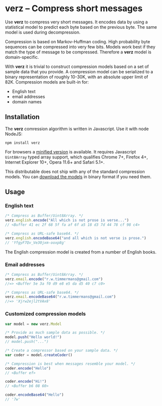 verz – Compress short messages
==============================

Use **verz** to compress very short messages. It encodes data by using a
statistical model to predict each byte based on the previous byte. The same
model is used during decompression.

Compression is based on Markov-Huffman coding. High probability byte sequences
can be compressed into very few bits. Models work best if they match the type
of message to be compressed. Therefore a **verz** model is domain-specific.

With **verz** it is trivial to construct compression models based on a set of
sample data that you provide. A compression model can be serialized to a binary
representation of roughly 10-30K, with an absolute upper limit of 82K.
Compression models are built-in for:
- English text
- email addresses
- domain names


Installation
------------

The **verz** comression algorithm is written in Javascript. Use it with node
NodeJS:

```
npm install verz
```

For browsers a [minified version][1] is available. It requires Javascript
`Uint8Array` typed array support, which qualifies Chrome 7+, Firefox 4+,
Internet Explorer 10+, Opera 11.6+ and Safari 5.1+.

This distributable does not ship with any of the standard compression models.
You can [download the models][2] in binary format if you need them.

[1]: https://github.com/rolftimmermans/verz/blob/master/dist/verz.min.js
[2]: https://github.com/rolftimmermans/verz/blob/master/lib/models/


Usage
-----

### English text

``` javascript
/* Compress as Buffer/Uint8Array. */
verz.english.encode("All which is not prose is verse...")
// <Buffer 41 ec 2f 68 5f fa af 6f a5 18 d3 7d 44 78 cf 98 c4>

/* Compress as URL-safe base64. */
verz.english.encodeBase64("and all which is not verse is prose.")
// 'YfgyF7Qv_Ve30jxm-ooxp8g'
```

The English compression model is created from a number of English books.

### Email addresses

``` javascript
/* Compress as Buffer/Uint8Array. */
verz.email.encode("r.w.timmermans@gmail.com")
//=> <Buffer 5e 3a f0 d9 e8 e5 da d5 40 c7 c0>

/* Compress as URL-safe base64. */
verz.email.encodeBase64("r.w.timmermans@gmail.com")
//=> 'Xjrw2ejl2tVAx8'
```

### Customized compression models

``` javascript
var model = new verz.Model

/* Provide as much sample data as possible. */
model.push("Hello world!")
// model.push("...")

/* Create a compressor based on your sample data. */
var coder = model.createCoder()

/* Compression is best when messages resemble your model. */
coder.encode("Hello")
// <Buffer ef>

coder.encode("Hi!")
// <Buffer b6 08 60>

coder.encodeBase64("Hello")
// '7w'
```

